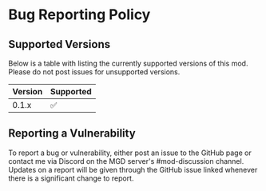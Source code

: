 # Bug Reporting Policy

## Supported Versions

Below is a table with listing the currently supported versions 
of this mod. Please do not post issues for unsupported versions.

| Version | Supported          |
| ------- | ------------------ |
| 0.1.x   | :white_check_mark: |

## Reporting a Vulnerability

To report a bug or vulnerability, either post an issue to the GitHub 
page or contact me via Discord on the MGD server's #mod-discussion 
channel. Updates on a report will be given through the GitHub issue linked
whenever there is a significant change to report.
